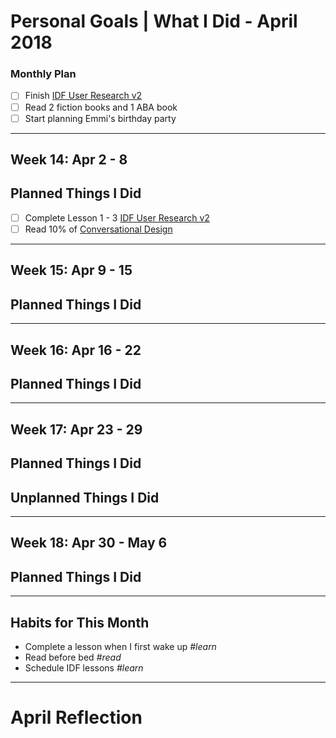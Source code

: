 Personal Goals | What I Did - April 2018
==============

### Monthly Plan
- [ ] Finish [IDF User Research v2](https://github.com/candicodeit/personal-goals/projects/3) 
- [ ] Read 2 fiction books and 1 ABA book
- [ ] Start planning Emmi's birthday party

---

## Week 14: Apr 2 - 8

## Planned Things I Did
- [ ] Complete Lesson 1 - 3 [IDF User Research v2](https://github.com/candicodeit/personal-goals/projects/3)
- [ ] Read 10% of [Conversational Design](https://abookapart.com/products/conversational-design)

---

## Week 15: Apr 9 - 15

## Planned Things I Did

---

## Week 16: Apr 16 - 22

## Planned Things I Did

---

## Week 17: Apr 23 - 29

## Planned Things I Did

## Unplanned Things I Did

---

## Week 18: Apr 30 - May 6

## Planned Things I Did

---

## Habits for This Month
- Complete a lesson when I first wake up *#learn*
- Read before bed *#read*
- Schedule IDF lessons *#learn*

---


# April Reflection
